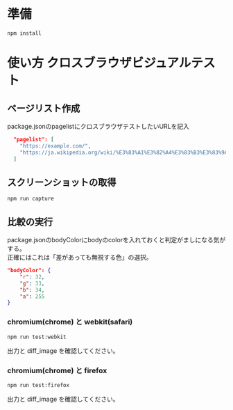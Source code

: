 # 準備
```
npm install
```

# 使い方 クロスブラウザビジュアルテスト
## ページリスト作成
package.jsonのpagelistにクロスブラウザテストしたいURLを記入

```json
  "pagelist": [
    "https://example.com/",
    "https://ja.wikipedia.org/wiki/%E3%83%A1%E3%82%A4%E3%83%B3%E3%83%9A%E3%83%BC%E3%82%B8"
  ]
```

## スクリーンショットの取得
```
npm run capture
```

## 比較の実行

package.jsonのbodyColorにbodyのcolorを入れておくと判定がましになる気がする。  
正確にはこれは「差があっても無視する色」の選択。

```json
"bodyColor": {
    "r": 32,
    "g": 33,
    "b": 34,
    "a": 255
}
```

### chromium(chrome) と webkit(safari)
```
npm run test:webkit
```

出力と diff_image を確認してください。  


### chromium(chrome) と firefox
```
npm run test:firefox
```

出力と diff_image を確認してください。

